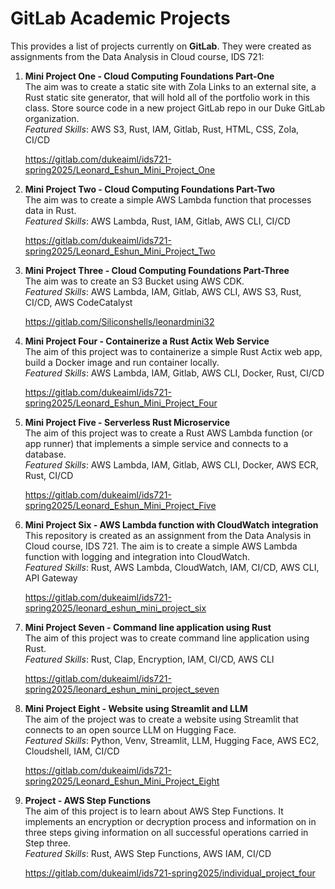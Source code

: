 # GitLab Academic Projects
This provides a list of projects currently on **GitLab**. They were created as assignments from the Data Analysis in Cloud course, IDS 721:      

1. **Mini Project One - Cloud Computing Foundations Part-One**     
The aim was to create a static site with Zola Links to an external site, a Rust static site generator, that will hold all of the portfolio work in this class. Store source code in a new project GitLab repo in our Duke GitLab organization.        
    *Featured Skills*: AWS S3, Rust, IAM, Gitlab, Rust, HTML, CSS, Zola, CI/CD

    https://gitlab.com/dukeaiml/ids721-spring2025/Leonard_Eshun_Mini_Project_One
          
         
1. **Mini Project Two - Cloud Computing Foundations Part-Two**     
The aim was to create a simple AWS Lambda function that processes data in Rust.       
    *Featured Skills*: AWS Lambda, Rust, IAM, Gitlab, AWS CLI, CI/CD

    https://gitlab.com/dukeaiml/ids721-spring2025/Leonard_Eshun_Mini_Project_Two

1. **Mini Project Three - Cloud Computing Foundations Part-Three**     
The aim was to create an S3 Bucket using AWS CDK.       
    *Featured Skills*: AWS Lambda, IAM, Gitlab, AWS CLI, AWS S3, Rust, CI/CD, AWS CodeCatalyst

    https://gitlab.com/Siliconshells/leonardmini32

1. **Mini Project Four - Containerize a Rust Actix Web Service**     
The aim of this project was to containerize a simple Rust Actix web app, build a Docker image and run container locally.       
    *Featured Skills*: AWS Lambda, IAM, Gitlab, AWS CLI, Docker, Rust, CI/CD

    https://gitlab.com/dukeaiml/ids721-spring2025/Leonard_Eshun_Mini_Project_Four
     
1. **Mini Project Five - Serverless Rust Microservice**      
The aim of this project was to create a Rust AWS Lambda function (or app runner) that implements a simple service and connects to a database.       
    *Featured Skills*: AWS Lambda, IAM, Gitlab, AWS CLI, Docker, AWS ECR, Rust, CI/CD

    https://gitlab.com/dukeaiml/ids721-spring2025/Leonard_Eshun_Mini_Project_Five
     

1. **Mini Project Six - AWS Lambda function with CloudWatch integration**       
This repository is created as an assignment from the Data Analysis in Cloud course, IDS 721. The aim is to create a simple AWS Lambda function with logging and integration into CloudWatch.          
    *Featured Skills*: Rust, AWS Lambda, CloudWatch, IAM, CI/CD, AWS CLI, API Gateway         

    https://gitlab.com/dukeaiml/ids721-spring2025/leonard_eshun_mini_project_six
     

1. **Mini Project Seven - Command line application using Rust**       
The aim of this project was to create command line application using Rust.        
    *Featured Skills*: Rust, Clap, Encryption, IAM, CI/CD, AWS CLI            

    https://gitlab.com/dukeaiml/ids721-spring2025/leonard_eshun_mini_project_seven
     

1. **Mini Project Eight -  Website using Streamlit and LLM**       
The aim of the project was to create a website using Streamlit that connects to an open source LLM on Hugging Face.        
    *Featured Skills*: Python, Venv, Streamlit, LLM, Hugging Face, AWS EC2, Cloudshell, IAM, CI/CD               

    https://gitlab.com/dukeaiml/ids721-spring2025/Leonard_Eshun_Mini_Project_Eight
    
     
1. **Project - AWS Step Functions**       
The aim of this project is to learn about AWS Step Functions. It implements an encryption or decryption process and information on in three steps giving information on all successful operations carried in Step three.        
    *Featured Skills*: Rust, AWS Step Functions, AWS IAM, CI/CD         

    https://gitlab.com/dukeaiml/ids721-spring2025/individual_project_four